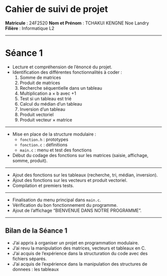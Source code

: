 # Cahier de suivi de projet

**Matricule** : 24F2520
**Nom et Prénom** : TCHAKUI KENGNE Noe Landry
**Filière** : Informatique L2

---

# Séance 1
- Lecture et compréhension de l’énoncé du projet.
- Identification des différentes fonctionnalités à coder :
  1. Somme de matrices
  2. Produit de matrices
  3. Recherche séquentielle dans un tableau
  4. Multiplication a × b avec +1
  5. Test si un tableau est trié
  6. Calcul du médian d’un tableau
  7. Inversion d’un tableau
  8. Produit vectoriel
  9. Produit vecteur × matrice

---


- Mise en place de la structure modulaire :
  - `fonction.h` : prototypes
  - `fonction.c` : définitions
  - `main.c` : menu et test des fonctions
- Début du codage des fonctions sur les matrices (saisie, affichage, somme, produit).

---


- Ajout des fonctions sur les tableaux (recherche, tri, médian, inversion).
- Ajout des fonctions sur les vecteurs et produit vectoriel.
- Compilation et premiers tests.

---


- Finalisation du menu principal dans `main.c`.
- Vérification du bon fonctionnement du programme.
- Ajout de l’affichage “BIENVENUE DANS NOTRE PROGRAMME”.

---

## Bilan de la Séance 1
- J’ai appris à organiser un projet en programmation modulaire.
- J’ai revu la manipulation des matrices, vecteurs et tableaux en C.
- J’ai acquis de l’expérience dans la structuration du code avec des fichiers séparés.
- J’ai acquis de l’expérience dans la manipulation des structures de donnees : les tableaux


